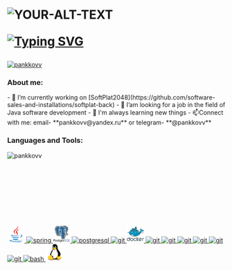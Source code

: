 <h1 align="left">
<picture>
 <source media="(prefers-color-scheme: dark)" srcset="https://github.com/pankkovv/pankkovv/blob/main/Denis%20Pankov.JPG?raw=true">
 <source media="(prefers-color-scheme: light)" srcset="https://github.com/pankkovv/pankkovv/blob/main/Denis%20Pankov.JPG?raw=true">
 <img alt="YOUR-ALT-TEXT" src="*handshake*">
</picture>

[![Typing SVG](https://readme-typing-svg.demolab.com?font=Fira+Code&pause=1000&color=F7F7F7&random=false&width=435&lines=An+enthusiast+in+Java+programming)](https://git.io/typing-svg)
</h1>

<p align="left"> 
<a href="https://github.com/ryo-ma/github-profile-trophy">
<img src="https://github-profile-trophy.vercel.app/?username=pankkovv&theme=nord" alt="pankkovv" />
</a> 
</p>

<h3>About me:</h3>
- 🔭 I’m currently working on [SoftPlat2048](https://github.com/software-sales-and-installations/softplat-back)
- 🤝 I’am looking for a job in the field of Java software development
- 🌱 I'm always learning new things
- 📫Connect with me: email- **pankkovv@yandex.ru** or telegram- **@pankkovv**

<h3 align="left">Languages and Tools:</h3>
<p>
<img align="left" src="https://github-readme-stats.vercel.app/api/top-langs?username=pankkovv&show_icons=true&locale=en&layout=compact&theme=nord" alt="pankkovv" />
</p>
<p>ㅤ</p>
<p>ㅤ</p>
<p>ㅤ</p>
<p>ㅤ</p>
<p>ㅤ</p>
<p align="left"> 
<a href="https://www.java.com" target="_blank" rel="noreferrer"> <img src="https://raw.githubusercontent.com/devicons/devicon/master/icons/java/java-original.svg" alt="java" width="40" height="40"/> </a> 
<a href="https://spring.io/" target="_blank" rel="noreferrer"> <img src="https://www.vectorlogo.zone/logos/springio/springio-icon.svg" alt="spring" width="40" height="40"/> </a>
<a href="https://www.postgresql.org" target="_blank" rel="noreferrer"> <img src="https://raw.githubusercontent.com/devicons/devicon/master/icons/postgresql/postgresql-original-wordmark.svg" alt="postgresql" width="40" height="40"/> </a> 
<a href="https://h2database.github.io/html/main.html" target="_blank" rel="noreferrer"> <img src="https://h2database.github.io/html/images/h2-logo-2.png" alt="postgresql" width="60" height="40"/> </a> 
<a href="https://hibernate.org/" target="_blank" rel="noreferrer"> <img src="https://avatars.githubusercontent.com/u/348262?s=48&v=4" alt="git" width="40" height="40"/> </a>
<a href="https://www.docker.com/" target="_blank" rel="noreferrer"> <img src="https://raw.githubusercontent.com/devicons/devicon/master/icons/docker/docker-original-wordmark.svg" alt="docker" width="40" height="40"/> </a>
<a href="https://junit.org" target="_blank" rel="noreferrer"> <img src="https://camo.githubusercontent.com/abbaedce4b226ea68b0fd43521472b0b146d5ed57956116f69752f43e7ddd7d8/68747470733a2f2f6a756e69742e6f72672f6a756e6974352f6173736574732f696d672f6a756e6974352d6c6f676f2e706e67" alt="git" width="40" height="40"/> </a>
<a href="https://site.mockito.org/" target="_blank" rel="noreferrer"> <img src="https://avatars.githubusercontent.com/u/2054056?s=48&v=4" alt="git" width="40" height="40"/> </a>
<a href="https://mapstruct.org/" target="_blank" rel="noreferrer"> <img src="https://avatars.githubusercontent.com/u/4086779?s=48&v=4" alt="git" width="40" height="40"/> </a>
<a href="https://projectlombok.org/" target="_blank" rel="noreferrer"> <img src="https://avatars.githubusercontent.com/u/45949248?s=48&v=4" alt="git" width="40" height="40"/> </a>
<a href="https://editor.swagger.io/" target="_blank" rel="noreferrer"> <img src="https://avatars.githubusercontent.com/u/7658037?s=48&v=4" alt="git" width="40" height="40"/> </a>
<a href="https://git-scm.com/" target="_blank" rel="noreferrer"> <img src="https://www.vectorlogo.zone/logos/git-scm/git-scm-icon.svg" alt="git" width="40" height="40"/> </a>
<a href="https://www.gnu.org/software/bash/" target="_blank" rel="noreferrer"> <img src="https://www.vectorlogo.zone/logos/gnu_bash/gnu_bash-icon.svg" alt="bash" width="40" height="40"/> </a> 
<a href="https://www.linux.org/" target="_blank" rel="noreferrer"> <img src="https://raw.githubusercontent.com/devicons/devicon/master/icons/linux/linux-original.svg" alt="linux" width="40" height="40"/> </a>
</p>
